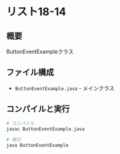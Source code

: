 # リスト18-14

## 概要
ButtonEventExampleクラス

## ファイル構成
- `ButtonEventExample.java` - メインクラス

## コンパイルと実行
```bash
# コンパイル
javac ButtonEventExample.java

# 実行
java ButtonEventExample
```
